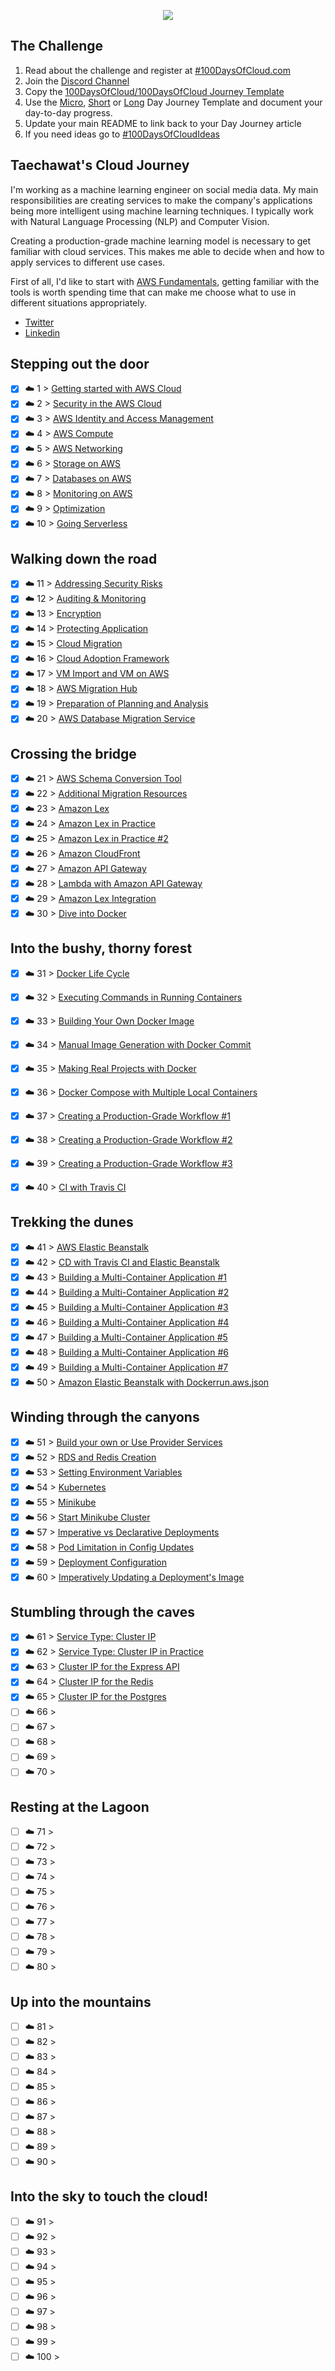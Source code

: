 <p align="center">
  <img src="banner.png">
</p>

## The Challenge
1. Read about the challenge and register at [#100DaysOfCloud.com](https://100DaysOfCloud.com)
2. Join the [Discord Channel](https://discord.gg/c6Db8nY)
3. Copy the [100DaysOfCloud/100DaysOfCloud Journey Template](https://github.com/100DaysOfCloud/100DaysOfCloud/generate)
4. Use the [Micro](Templates/000-DAY-ARTICLE-MICRO-TEMPLATE.md), [Short](Templates/001-DAY-ARTICLE-SHORT-TEMPLATE.md) or [Long](Templates/002-DAY-ARTICLE-LONG-TEMPLATE.md) Day Journey Template and document your day-to-day progress.
5. Update your main README to link back to your Day Journey article
4. If you need ideas go to [#100DaysOfCloudIdeas](https://github.com/100DaysOfCloud/100DaysOfCloudIdeas)


## Taechawat's Cloud Journey
I'm working as a machine learning engineer on social media data. My main responsibilities are creating services to make the company's applications being more intelligent using machine learning techniques. I typically work with Natural Language Processing (NLP) and Computer Vision.
<br/>

Creating a production-grade machine learning model is necessary to get familiar with cloud services. This makes me able to decide when and how to apply services to different use cases.
<br/>

First of all, I'd like to start with [AWS Fundamentals](https://www.coursera.org/specializations/aws-fundamentals), getting familiar with the tools is worth spending time that can make me choose what to use in different situations appropriately.
<br/>

- [Twitter](https://twitter.com/TaechawatK)
- [Linkedin](https://www.linkedin.com/in/taechawatk)

## Stepping out the door

- [x] ☁️ 1 > [Getting started with AWS Cloud](Journey/001/Readme.md)
- [x] ☁️ 2 > [Security in the AWS Cloud](Journey/002/Readme.md)
- [x] ☁️ 3 > [AWS Identity and Access Management](Journey/003/Readme.md)
- [x] ☁️ 4 > [AWS Compute](Journey/004/Readme.md)
- [X] ☁️ 5 > [AWS Networking](Journey/005/Readme.md)
- [x] ☁️ 6 > [Storage on AWS](Journey/006/Readme.md)
- [x] ☁️ 7 > [Databases on AWS](Journey/007/Readme.md)
- [x] ☁️ 8 > [Monitoring on AWS](Journey/008/Readme.md)
- [x] ☁️ 9 > [Optimization](Journey/009/Readme.md)
- [x] ☁️ 10 > [Going Serverless](Journey/010/Readme.md)

## Walking down the road

- [x] ☁️ 11 > [Addressing Security Risks](Journey/011/Readme.md)
- [x] ☁️ 12 > [Auditing & Monitoring](Journey/012/Readme.md)
- [x] ☁️ 13 > [Encryption](Journey/013/Readme.md)
- [x] ☁️ 14 > [Protecting Application](Journey/014/Readme.md)
- [x] ☁️ 15 > [Cloud Migration](Journey/015/Readme.md)
- [x] ☁️ 16 > [Cloud Adoption Framework](Journey/016/Readme.md)
- [x] ☁️ 17 > [VM Import and VM on AWS](Journey/017/Readme.md)
- [x] ☁️ 18 > [AWS Migration Hub](Journey/018/Readme.md)
- [x] ☁️ 19 > [Preparation of Planning and Analysis](Journey/019/Readme.md)
- [x] ☁️ 20 > [AWS Database Migration Service](Journey/020/Readme.md)

## Crossing the bridge

- [x] ☁️ 21 > [AWS Schema Conversion Tool](Journey/021/Readme.md)
- [x] ☁️ 22 > [Additional Migration Resources](Journey/022/Readme.md)
- [x] ☁️ 23 > [Amazon Lex](Journey/023/Readme.md)
- [x] ☁️ 24 > [Amazon Lex in Practice](Journey/024/Readme.md)
- [x] ☁️ 25 > [Amazon Lex in Practice #2](Journey/025/Readme.md)
- [x] ☁️ 26 > [Amazon CloudFront](Journey/026/Readme.md)
- [x] ☁️ 27 > [Amazon API Gateway](Journey/027/Readme.md)
- [x] ☁️ 28 > [Lambda with Amazon API Gateway](Journey/028/Readme.md)
- [x] ☁️ 29 > [Amazon Lex Integration](Journey/029/Readme.md)
- [x] ☁️ 30 > [Dive into Docker](Journey/030/Readme.md)

## Into the bushy, thorny forest

- [x] ☁️ 31 > [Docker Life Cycle](Journey/031/Readme.md)
- [x] ☁️ 32 > [Executing Commands in Running Containers](Journey/032/Readme.md)
- [x] ☁️ 33 > [Building Your Own Docker Image](Journey/033/Readme.md)
- [x] ☁️ 34 > [Manual Image Generation with Docker Commit](Journey/034/Readme.md)
- [x] ☁️ 35 > [Making Real Projects with Docker](Journey/035/Readme.md)
- [x] ☁️ 36 > [Docker Compose with Multiple Local Containers](Journey/036/Readme.md)
- [x] ☁️ 37 > [Creating a Production-Grade Workflow #1](Journey/037/Readme.md)
- [x] ☁️ 38 > [Creating a Production-Grade Workflow #2](Journey/038/Readme.md)
- [x] ☁️ 39 > [Creating a Production-Grade Workflow #3](Journey/039/Readme.md)
- [x] ☁️ 40 > [CI with Travis CI](Journey/040/Readme.md)


## Trekking the dunes

- [x] ☁️ 41 > [AWS Elastic Beanstalk](Journey/041/Readme.md)
- [X] ☁️ 42 > [CD with Travis CI and Elastic Beanstalk](Journey/042/Readme.md)
- [x] ☁️ 43 > [Building a Multi-Container Application #1](Journey/043/Readme.md)
- [x] ☁️ 44 > [Building a Multi-Container Application #2](Journey/044/Readme.md)
- [x] ☁️ 45 > [Building a Multi-Container Application #3](Journey/045/Readme.md)
- [x] ☁️ 46 > [Building a Multi-Container Application #4](Journey/046/Readme.md)
- [x] ☁️ 47 > [Building a Multi-Container Application #5](Journey/047/Readme.md)
- [x] ☁️ 48 > [Building a Multi-Container Application #6](Journey/048/Readme.md)
- [x] ☁️ 49 > [Building a Multi-Container Application #7](Journey/049/Readme.md)
- [x] ☁️ 50 > [Amazon Elastic Beanstalk with Dockerrun.aws.json](Journey/050/Readme.md)

## Winding through the canyons

- [x] ☁️ 51 > [Build your own or Use Provider Services](Journey/051/Readme.md)
- [x] ☁️ 52 > [RDS and Redis Creation](Journey/052/Readme.md)
- [x] ☁️ 53 > [Setting Environment Variables](Journey/053/Readme.md)
- [x] ☁️ 54 > [Kubernetes](Journey/054/Readme.md)
- [x] ☁️ 55 > [Minikube](Journey/055/Readme.md)
- [x] ☁️ 56 > [Start Minikube Cluster](Journey/056/Readme.md)
- [x] ☁️ 57 > [Imperative vs Declarative Deployments](Journey/057/Readme.md)
- [x] ☁️ 58 > [Pod Limitation in Config Updates](Journey/058/Readme.md)
- [x] ☁️ 59 > [Deployment Configuration](Journey/059/Readme.md)
- [x] ☁️ 60 > [Imperatively Updating a Deployment's Image](Journey/060/Readme.md)

## Stumbling through the caves

- [x] ☁️ 61 > [Service Type: Cluster IP](Journey/061/Readme.md)
- [x] ☁️ 62 > [Service Type: Cluster IP in Practice](Journey/062/Readme.md)
- [x] ☁️ 63 > [Cluster IP for the Express API](Journey/063/Readme.md)
- [x] ☁️ 64 > [Cluster IP for the Redis](Journey/064/Readme.md)
- [x] ☁️ 65 > [Cluster IP for the Postgres](Journey/065/Readme.md)
- [ ] ☁️ 66 > [](Journey/066/Readme.md)
- [ ] ☁️ 67 > [](Journey/067/Readme.md)
- [ ] ☁️ 68 > [](Journey/068/Readme.md)
- [ ] ☁️ 69 > [](Journey/069/Readme.md)
- [ ] ☁️ 70 > [](Journey/070/Readme.md)

## Resting at the Lagoon

- [ ] ☁️ 71 > [](Journey/071/Readme.md)
- [ ] ☁️ 72 > [](Journey/072/Readme.md)
- [ ] ☁️ 73 > [](Journey/073/Readme.md)
- [ ] ☁️ 74 > [](Journey/074/Readme.md)
- [ ] ☁️ 75 > [](Journey/075/Readme.md)
- [ ] ☁️ 76 > [](Journey/076/Readme.md)
- [ ] ☁️ 77 > [](Journey/077/Readme.md)
- [ ] ☁️ 78 > [](Journey/078/Readme.md)
- [ ] ☁️ 79 > [](Journey/079/Readme.md)
- [ ] ☁️ 80 > [](Journey/080/Readme.md)

## Up into the mountains

- [ ] ☁️ 81 > [](Journey/081/Readme.md)
- [ ] ☁️ 82 > [](Journey/082/Readme.md)
- [ ] ☁️ 83 > [](Journey/083/Readme.md)
- [ ] ☁️ 84 > [](Journey/084/Readme.md)
- [ ] ☁️ 85 > [](Journey/085/Readme.md)
- [ ] ☁️ 86 > [](Journey/086/Readme.md)
- [ ] ☁️ 87 > [](Journey/087/Readme.md)
- [ ] ☁️ 88 > [](Journey/088/Readme.md)
- [ ] ☁️ 89 > [](Journey/089/Readme.md)
- [ ] ☁️ 90 > [](Journey/090/Readme.md)

## Into the sky to touch the cloud!

- [ ] ☁️ 91 > [](Journey/091/Readme.md)
- [ ] ☁️ 92 > [](Journey/092/Readme.md)
- [ ] ☁️ 93 > [](Journey/093/Readme.md)
- [ ] ☁️ 94 > [](Journey/094/Readme.md)
- [ ] ☁️ 95 > [](Journey/095/Readme.md)
- [ ] ☁️ 96 > [](Journey/096/Readme.md)
- [ ] ☁️ 97 > [](Journey/097/Readme.md)
- [ ] ☁️ 98 > [](Journey/098/Readme.md)
- [ ] ☁️ 99 > [](Journey/099/Readme.md)
- [ ] ☁️ 100 > [](Journey/100/Readme.md)
